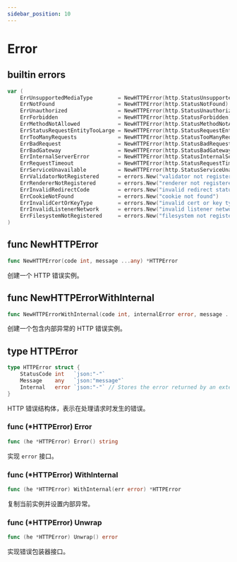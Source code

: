 ```yaml
---
sidebar_position: 10
---
```


# Error


## builtin errors

```go title="内置的错误变量"
var (
    ErrUnsupportedMediaType        = NewHTTPError(http.StatusUnsupportedMediaType)
    ErrNotFound                    = NewHTTPError(http.StatusNotFound)
    ErrUnauthorized                = NewHTTPError(http.StatusUnauthorized)
    ErrForbidden                   = NewHTTPError(http.StatusForbidden)
    ErrMethodNotAllowed            = NewHTTPError(http.StatusMethodNotAllowed)
    ErrStatusRequestEntityTooLarge = NewHTTPError(http.StatusRequestEntityTooLarge)
    ErrTooManyRequests             = NewHTTPError(http.StatusTooManyRequests)
    ErrBadRequest                  = NewHTTPError(http.StatusBadRequest)
    ErrBadGateway                  = NewHTTPError(http.StatusBadGateway)
    ErrInternalServerError         = NewHTTPError(http.StatusInternalServerError)
    ErrRequestTimeout              = NewHTTPError(http.StatusRequestTimeout)
    ErrServiceUnavailable          = NewHTTPError(http.StatusServiceUnavailable)
    ErrValidatorNotRegistered      = errors.New("validator not registered")
    ErrRendererNotRegistered       = errors.New("renderer not registered")
    ErrInvalidRedirectCode         = errors.New("invalid redirect status code")
    ErrCookieNotFound              = errors.New("cookie not found")
    ErrInvalidCertOrKeyType        = errors.New("invalid cert or key type, must be string or []byte")
    ErrInvalidListenerNetwork      = errors.New("invalid listener network")
    ErrFilesystemNotRegistered     = errors.New("filesystem not registered")
)
```

## func NewHTTPError

```go
func NewHTTPError(code int, message ...any) *HTTPError
```

创建一个 HTTP 错误实例。

## func NewHTTPErrorWithInternal

```go
func NewHTTPErrorWithInternal(code int, internalError error, message ...any) *HTTPError
```

创建一个包含内部异常的 HTTP 错误实例。

## type HTTPError

```go
type HTTPError struct {
    StatusCode int   `json:"-"`
    Message    any   `json:"message"`
    Internal   error `json:"-"` // Stores the error returned by an external dependency
}
```

HTTP 错误结构体，表示在处理请求时发生的错误。

### func (*HTTPError) Error

```go
func (he *HTTPError) Error() string
```

实现 `error` 接口。

### func (*HTTPError) WithInternal

```go
func (he *HTTPError) WithInternal(err error) *HTTPError
```

复制当前实例并设置内部异常。

### func (*HTTPError) Unwrap

```go
func (he *HTTPError) Unwrap() error
```

实现错误包装器接口。
